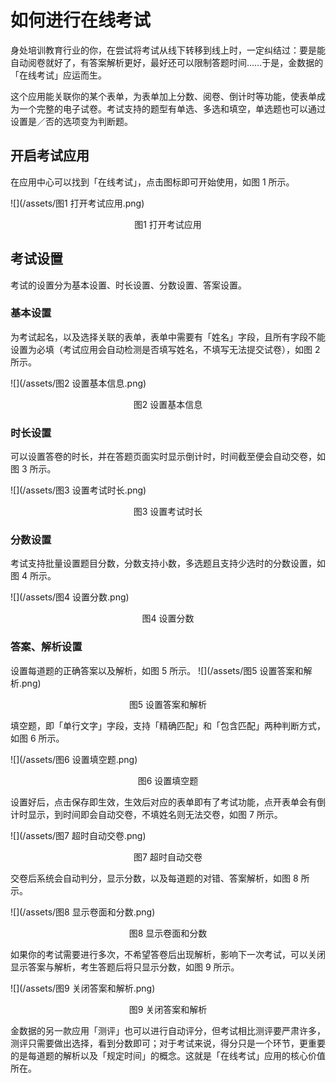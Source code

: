 # 如何进行在线考试

身处培训教育行业的你，在尝试将考试从线下转移到线上时，一定纠结过：要是能自动阅卷就好了，有答案解析更好，最好还可以限制答题时间……于是，金数据的「在线考试」应运而生。

这个应用能关联你的某个表单，为表单加上分数、阅卷、倒计时等功能，使表单成为一个完整的电子试卷。考试支持的题型有单选、多选和填空，单选题也可以通过设置是／否的选项变为判断题。

## 开启考试应用

在应用中心可以找到「在线考试」，点击图标即可开始使用，如图 1 所示。

![](/assets/图1 打开考试应用.png)

<center>图1 打开考试应用</center>

## 考试设置

考试的设置分为基本设置、时长设置、分数设置、答案设置。

### 基本设置

为考试起名，以及选择关联的表单，表单中需要有「姓名」字段，且所有字段不能设置为必填（考试应用会自动检测是否填写姓名，不填写无法提交试卷），如图 2 所示。

![](/assets/图2 设置基本信息.png)

<center>图2 设置基本信息</center>

### 时长设置

可以设置答卷的时长，并在答题页面实时显示倒计时，时间截至便会自动交卷，如图 3 所示。

![](/assets/图3 设置考试时长.png)

<center>图3 设置考试时长</center>

### 分数设置

考试支持批量设置题目分数，分数支持小数，多选题且支持少选时的分数设置，如图 4 所示。

![](/assets/图4 设置分数.png)

<center>图4 设置分数</center>

### 答案、解析设置

设置每道题的正确答案以及解析，如图 5 所示。
![](/assets/图5 设置答案和解析.png)

<center>图5 设置答案和解析</center>

填空题，即「单行文字」字段，支持「精确匹配」和「包含匹配」两种判断方式，如图 6 所示。

![](/assets/图6 设置填空题.png)

<center>图6 设置填空题</center>

设置好后，点击保存即生效，生效后对应的表单即有了考试功能，点开表单会有倒计时显示，到时间即会自动交卷，不填姓名则无法交卷，如图 7 所示。

![](/assets/图7 超时自动交卷.png)

<center>图7 超时自动交卷</center>

交卷后系统会自动判分，显示分数，以及每道题的对错、答案解析，如图 8 所示。

![](/assets/图8 显示卷面和分数.png)

<center>图8 显示卷面和分数</center>

如果你的考试需要进行多次，不希望答卷后出现解析，影响下一次考试，可以关闭显示答案与解析，考生答题后将只显示分数，如图 9 所示。

![](/assets/图9 关闭答案和解析.png)

<center>图9 关闭答案和解析</center>

金数据的另一款应用「测评」也可以进行自动评分，但考试相比测评要严肃许多，测评只需要做出选择，看到分数即可；对于考试来说，得分只是一个环节，更重要的是每道题的解析以及「规定时间」的概念。这就是「在线考试」应用的核心价值所在。

